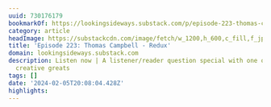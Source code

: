 ```yaml
---
uuid: 730176179
bookmarkOf: https://lookingsideways.substack.com/p/episode-223-thomas-campbell-redux
category: article
headImage: https://substackcdn.com/image/fetch/w_1200,h_600,c_fill,f_jpg,q_auto:good,fl_progressive:steep,g_auto/https%3A%2F%2Fsubstack-post-media.s3.amazonaws.com%2Fpublic%2Fimages%2F4734de22-1e70-4ff4-b764-9bce5e486890_1456x1048.png
title: 'Episode 223: Thomas Campbell - Redux'
domain: lookingsideways.substack.com
description: Listen now | A listener/reader question special with one of our culture's
  creative greats
tags: []
date: '2024-02-05T20:08:04.428Z'
highlights:
---
```




